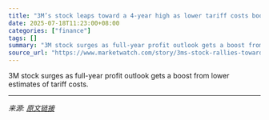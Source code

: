 ```yaml
---
title: "3M’s stock leaps toward a 4-year high as lower tariff costs boost profit outlook"
date: 2025-07-18T11:23:00+08:00
categories: ["finance"]
tags: []
summary: "3M stock surges as full-year profit outlook gets a boost from lower estimates of tariff costs."
source_url: "https://www.marketwatch.com/story/3ms-stock-rallies-toward-a-4-year-high-after-an-earnings-beat-and-raised-outlook-b30c742f?mod=mw_rss_topstories"
---
```


3M stock surges as full-year profit outlook gets a boost from lower estimates of tariff costs.

---

*来源: [原文链接](https://www.marketwatch.com/story/3ms-stock-rallies-toward-a-4-year-high-after-an-earnings-beat-and-raised-outlook-b30c742f?mod=mw_rss_topstories)*
